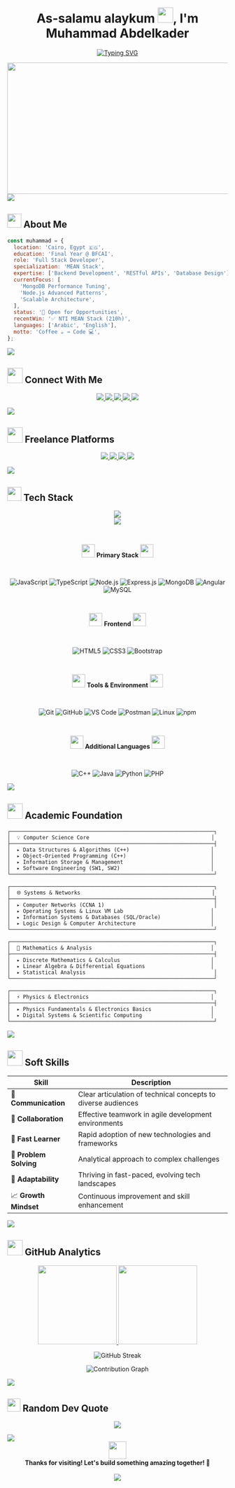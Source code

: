 <h1 align="center">
  As-salamu alaykum <img src="https://media.giphy.com/media/hvRJCLFzcasrR4ia7z/giphy.gif" width="35">, I'm Muhammad Abdelkader
</h1>

<p align="center">
  <a href="https://git.io/typing-svg">
    <img src="https://readme-typing-svg.herokuapp.com?font=Fira+Code&weight=600&size=28&pause=1000&color=00D9FF&center=true&vCenter=true&random=false&width=800&height=70&lines=Full+Stack+Developer+%7C+MEAN+Stack+Specialist;Computer+%26+AI+Student+at+BFCAI;Backend+Developer+%7C+Node.js+Enthusiast;Building+Scalable+%26+Robust+Solutions;Open+to+Opportunities+%26+Collaborations!" alt="Typing SVG" />
  </a>
</p>

<div align="center">
  <img src="https://media.giphy.com/media/dWesBcTLavkZuG35MI/giphy.gif" width="600" height="300"/>
</div>

<img src="https://user-images.githubusercontent.com/73097560/115834477-dbab4500-a447-11eb-908a-139a6edaec5c.gif">

## <img src="https://media2.giphy.com/media/QssGEmpkyEOhBCb7e1/giphy.gif?cid=ecf05e47a0n3gi1bfqntqmob8g9aid1oyj2wr3ds3mg700bl&rid=giphy.gif" width="32px"> About Me

```javascript
const muhammad = {
  location: 'Cairo, Egypt 🇪🇬',
  education: 'Final Year @ BFCAI',
  role: 'Full Stack Developer',
  specialization: 'MEAN Stack',
  expertise: ['Backend Development', 'RESTful APIs', 'Database Design'],
  currentFocus: [
    'MongoDB Performance Tuning',
    'Node.js Advanced Patterns',
    'Scalable Architecture',
  ],
  status: '🚀 Open for Opportunities',
  recentWin: '✅ NTI MEAN Stack (210h)',
  languages: ['Arabic', 'English'],
  motto: 'Coffee ☕ → Code 💻',
};
```

<img src="https://user-images.githubusercontent.com/73097560/115834477-dbab4500-a447-11eb-908a-139a6edaec5c.gif">

## <img src="https://media.giphy.com/media/iY8CRBdQXODJSCERIr/giphy.gif" width="35"> Connect With Me

<p align="center">
<a href="mailto:moha7med.abdelkader@gmail.com">
  <img src="https://img.shields.io/badge/-Gmail-D14836?style=for-the-badge&logo=gmail&logoColor=white"/>
</a>
<a href="https://www.linkedin.com/in/muhammadabdelkader/" target="_blank">
  <img src="https://img.shields.io/badge/-LinkedIn-0077B5?style=for-the-badge&logo=linkedin&logoColor=white"/>
</a>
<a href="https://github.com/MuhammadAbdelkader/" target="_blank">
  <img src="https://img.shields.io/badge/-GitHub-181717?style=for-the-badge&logo=github&logoColor=white"/>
</a>
<a href="https://wa.me/201020750519">
  <img src="https://img.shields.io/badge/-WhatsApp-25D366?style=for-the-badge&logo=whatsapp&logoColor=white"/>
</a>
<a href="https://t.me/Muhammad_AbdAlkader">
  <img src="https://img.shields.io/badge/-Telegram-2CA5E0?style=for-the-badge&logo=telegram&logoColor=white"/>
</a>
</p>

<img src="https://user-images.githubusercontent.com/73097560/115834477-dbab4500-a447-11eb-908a-139a6edaec5c.gif">

## <img src="https://media.giphy.com/media/j2pOGeGYKe2xCCKwfi/giphy.gif" width="35"> Freelance Platforms

<p align="center">
<a href="https://www.upwork.com/freelancers/~01a42e3d7935c5e94e" target="_blank">
  <img src="https://img.shields.io/badge/-Upwork-6FDA44?style=for-the-badge&logo=upwork&logoColor=white"/>
</a>
<a href="https://www.freelancer.com/u/muhmdabdelkader" target="_blank">
  <img src="https://img.shields.io/badge/-Freelancer-29B2FE?style=for-the-badge&logo=freelancer&logoColor=white"/>
</a>
<a href="https://mostaql.com/u/MuhmdAbdelkader" target="_blank">
  <img src="https://img.shields.io/badge/-Mostaql-1DB954?style=for-the-badge&logoColor=white"/>
</a>
<a href="https://khamsat.com/user/muhammadabdelkader" target="_blank">
  <img src="https://img.shields.io/badge/-Khamsat-FF6B35?style=for-the-badge&logoColor=white"/>
</a>
</p>

<img src="https://user-images.githubusercontent.com/73097560/115834477-dbab4500-a447-11eb-908a-139a6edaec5c.gif">

## <img src="https://media2.giphy.com/media/QssGEmpkyEOhBCb7e1/giphy.gif?cid=ecf05e47a0n3gi1bfqntqmob8g9aid1oyj2wr3ds3mg700bl&rid=giphy.gif" width="32px"> Tech Stack

<p align="center">
  <img src="https://skillicons.dev/icons?i=js,ts,nodejs,express,mongodb,mysql,angular,html,css,bootstrap" />
  <br>
  <img src="https://skillicons.dev/icons?i=cpp,java,python,php,git,github,vscode,postman,linux,npm" />
</p>

<br>

<div align="center">

<img src="https://user-images.githubusercontent.com/74038190/212284087-bbe7e430-757e-4901-90bf-4cd2ce3e1852.gif" width="30"> **Primary Stack** <img src="https://user-images.githubusercontent.com/74038190/212284087-bbe7e430-757e-4901-90bf-4cd2ce3e1852.gif" width="30">

<br>

![JavaScript](https://img.shields.io/badge/-JavaScript-F7DF1E?style=flat-square&logo=javascript&logoColor=black)
![TypeScript](https://img.shields.io/badge/-TypeScript-007ACC?style=flat-square&logo=typescript&logoColor=white)
![Node.js](https://img.shields.io/badge/-Node.js-339933?style=flat-square&logo=node.js&logoColor=white)
![Express.js](https://img.shields.io/badge/-Express.js-000000?style=flat-square&logo=express&logoColor=white)
![MongoDB](https://img.shields.io/badge/-MongoDB-47A248?style=flat-square&logo=mongodb&logoColor=white)
![Angular](https://img.shields.io/badge/-Angular-DD0031?style=flat-square&logo=angular&logoColor=white)
![MySQL](https://img.shields.io/badge/-MySQL-4479A1?style=flat-square&logo=mysql&logoColor=white)

<br>

<img src="https://user-images.githubusercontent.com/74038190/212284100-561aa473-3905-4a80-b561-0d28506553ee.gif" width="30"> **Frontend** <img src="https://user-images.githubusercontent.com/74038190/212284100-561aa473-3905-4a80-b561-0d28506553ee.gif" width="30">

<br>

![HTML5](https://img.shields.io/badge/-HTML5-E34F26?style=flat-square&logo=html5&logoColor=white)
![CSS3](https://img.shields.io/badge/-CSS3-1572B6?style=flat-square&logo=css3&logoColor=white)
![Bootstrap](https://img.shields.io/badge/-Bootstrap-7952B3?style=flat-square&logo=bootstrap&logoColor=white)

<br>

<img src="https://user-images.githubusercontent.com/74038190/212257467-871d32b7-e401-42e8-a166-fcfd7baa4c6b.gif" width="30"> **Tools & Environment** <img src="https://user-images.githubusercontent.com/74038190/212257467-871d32b7-e401-42e8-a166-fcfd7baa4c6b.gif" width="30">

<br>

![Git](https://img.shields.io/badge/-Git-F05032?style=flat-square&logo=git&logoColor=white)
![GitHub](https://img.shields.io/badge/-GitHub-181717?style=flat-square&logo=github&logoColor=white)
![VS Code](https://img.shields.io/badge/-VS%20Code-007ACC?style=flat-square&logo=visual-studio-code&logoColor=white)
![Postman](https://img.shields.io/badge/-Postman-FF6C37?style=flat-square&logo=postman&logoColor=white)
![Linux](https://img.shields.io/badge/-Linux-FCC624?style=flat-square&logo=linux&logoColor=black)
![npm](https://img.shields.io/badge/-npm-CB3837?style=flat-square&logo=npm&logoColor=white)

<br>

<img src="https://user-images.githubusercontent.com/74038190/212257454-16e3712e-945a-4ca2-b238-408ad0bf87e6.gif" width="30"> **Additional Languages** <img src="https://user-images.githubusercontent.com/74038190/212257454-16e3712e-945a-4ca2-b238-408ad0bf87e6.gif" width="30">

<br>

![C++](https://img.shields.io/badge/-C++-00599C?style=flat-square&logo=c%2B%2B&logoColor=white)
![Java](https://img.shields.io/badge/-Java-ED8B00?style=flat-square&logo=openjdk&logoColor=white)
![Python](https://img.shields.io/badge/-Python-3776AB?style=flat-square&logo=python&logoColor=white)
![PHP](https://img.shields.io/badge/-PHP-777BB4?style=flat-square&logo=php&logoColor=white)

</div>

<img src="https://user-images.githubusercontent.com/73097560/115834477-dbab4500-a447-11eb-908a-139a6edaec5c.gif">

## <img src="https://media.giphy.com/media/WUlplcMpOCEmTGBtBW/giphy.gif" width="35"> Academic Foundation

```
┌─────────────────────────────────────────────────────────────────┐
│  💡 Computer Science Core                                       │
├─────────────────────────────────────────────────────────────────┤
│  ▸ Data Structures & Algorithms (C++)                          │
│  ▸ Object-Oriented Programming (C++)                           │
│  ▸ Information Storage & Management                            │
│  ▸ Software Engineering (SW1, SW2)                             │
└─────────────────────────────────────────────────────────────────┘

┌─────────────────────────────────────────────────────────────────┐
│  🌐 Systems & Networks                                          │
├─────────────────────────────────────────────────────────────────┤
│  ▸ Computer Networks (CCNA 1)                                   │
│  ▸ Operating Systems & Linux VM Lab                            │
│  ▸ Information Systems & Databases (SQL/Oracle)                │
│  ▸ Logic Design & Computer Architecture                        │
└─────────────────────────────────────────────────────────────────┘

┌─────────────────────────────────────────────────────────────────┐
│  📐 Mathematics & Analysis                                      │
├─────────────────────────────────────────────────────────────────┤
│  ▸ Discrete Mathematics & Calculus                             │
│  ▸ Linear Algebra & Differential Equations                     │
│  ▸ Statistical Analysis                                         │
└─────────────────────────────────────────────────────────────────┘

┌─────────────────────────────────────────────────────────────────┐
│  ⚡ Physics & Electronics                                       │
├─────────────────────────────────────────────────────────────────┤
│  ▸ Physics Fundamentals & Electronics Basics                   │
│  ▸ Digital Systems & Scientific Computing                      │
└─────────────────────────────────────────────────────────────────┘
```

<img src="https://user-images.githubusercontent.com/73097560/115834477-dbab4500-a447-11eb-908a-139a6edaec5c.gif">

## <img src="https://media.giphy.com/media/cj87CxfRtrUifF3Ryk/giphy.gif" width="35"> Soft Skills

<div align="center">

| Skill                  | Description                                                   |
| ---------------------- | ------------------------------------------------------------- |
| 💬 **Communication**   | Clear articulation of technical concepts to diverse audiences |
| 🤝 **Collaboration**   | Effective teamwork in agile development environments          |
| 🚀 **Fast Learner**    | Rapid adoption of new technologies and frameworks             |
| 🧩 **Problem Solving** | Analytical approach to complex challenges                     |
| 🌱 **Adaptability**    | Thriving in fast-paced, evolving tech landscapes              |
| 📈 **Growth Mindset**  | Continuous improvement and skill enhancement                  |

</div>

<img src="https://user-images.githubusercontent.com/73097560/115834477-dbab4500-a447-11eb-908a-139a6edaec5c.gif">

## <img src="https://media.giphy.com/media/iY8CRBdQXODJSCERIr/giphy.gif" width="35"> GitHub Analytics

<p align="center">
  <a href="https://github.com/MuhammadAbdelkader">
    <img height="180em" src="https://github-readme-stats-eight-theta.vercel.app/api?username=MuhammadAbdelkader&show_icons=true&theme=algolia&include_all_commits=true&count_private=true"/>
    <img height="180em" src="https://github-readme-stats-eight-theta.vercel.app/api/top-langs/?username=MuhammadAbdelkader&layout=compact&langs_count=8&theme=algolia"/>
  </a>
</p>

<p align="center">
  <img src="https://github-readme-streak-stats.herokuapp.com/?user=MuhammadAbdelkader&theme=algolia" alt="GitHub Streak"/>
</p>

<p align="center">
  <img src="https://github-readme-activity-graph.vercel.app/graph?username=MuhammadAbdelkader&theme=react-dark&hide_border=true" alt="Contribution Graph"/>
</p>

<img src="https://user-images.githubusercontent.com/73097560/115834477-dbab4500-a447-11eb-908a-139a6edaec5c.gif">

## <img src="https://media.giphy.com/media/W5eoZHPpUx9sapR0eu/giphy.gif" width="30"> Random Dev Quote

<div align="center">

![](https://quotes-github-readme.vercel.app/api?type=horizontal&theme=tokyonight)

</div>

<img src="https://user-images.githubusercontent.com/73097560/115834477-dbab4500-a447-11eb-908a-139a6edaec5c.gif">

<div align="center">
  <img src="https://media.giphy.com/media/LnQjpWaON8nhr21vNW/giphy.gif" width="40">
  <br>
  <b>Thanks for visiting! Let's build something amazing together! 🚀</b>
  <br><br>
  <img src="https://capsule-render.vercel.app/api?type=waving&color=gradient&height=100&section=footer"/>
</div>
